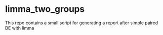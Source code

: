 # limma_two_groups
This repo contains a small script for generating a report after simple paired DE with limma 
